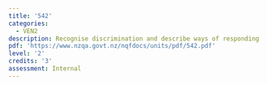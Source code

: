 ```yaml
---
title: '542'
categories: 
  - VEN2
description: Recognise discrimination and describe ways of responding
pdf: 'https://www.nzqa.govt.nz/nqfdocs/units/pdf/542.pdf'
level: '2'
credits: '3'
assessment: Internal
---
```


